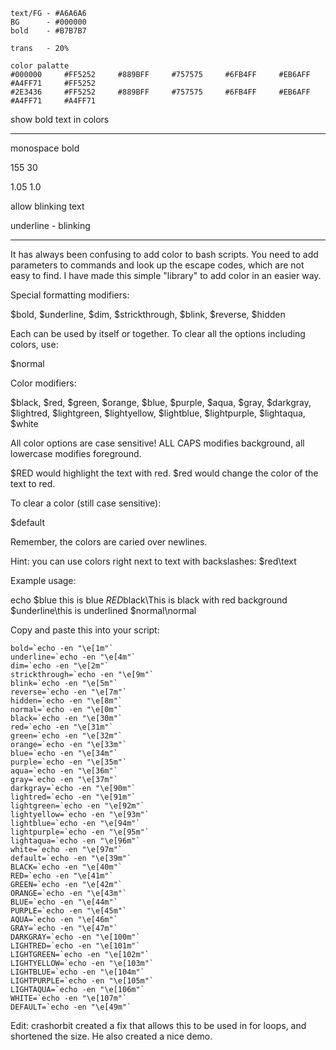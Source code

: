 ```shell
text/FG - #A6A6A6
BG		- #000000
bold 	- #B7B7B7

trans 	- 20%

color palatte
#000000		#FF5252		#889BFF		#757575		#6FB4FF		#EB6AFF		#A4FF71		#FF5252
#2E3436		#FF5252		#889BFF		#757575		#6FB4FF		#EB6AFF		#A4FF71		#A4FF71
```

show bold text in colors

----------------------------------------------------------------------------------------------------------

monospace bold

155		30

1.05 	1.0

allow blinking text

underline - blinking


----------------------------------------------------------------------------------------------------------


It has always been confusing to add color to bash scripts. You need to add parameters to commands and look up the escape codes, which are not easy to find. I have made this simple "library" to add color in an easier way.

Special formatting modifiers:

$bold, $underline, $dim, $strickthrough, $blink, $reverse, $hidden

Each can be used by itself or together. To clear all the options including colors, use:

$normal

Color modifiers:

$black, $red, $green, $orange, $blue, $purple, $aqua, $gray, $darkgray, $lightred, $lightgreen, $lightyellow, $lightblue, $lightpurple, $lightaqua, $white

All color options are case sensitive! ALL CAPS modifies background, all lowercase modifies foreground.

$RED would highlight the text with red. $red would change the color of the text to red.

To clear a color (still case sensitive):

$default

Remember, the colors are caried over newlines.

Hint: you can use colors right next to text with backslashes: $red\text

Example usage:

echo $blue this is blue $RED$black\This is black with red background $underline\this is underlined $normal\normal

Copy and paste this into your script:

```shell
bold=`echo -en "\e[1m"`
underline=`echo -en "\e[4m"`
dim=`echo -en "\e[2m"`
strickthrough=`echo -en "\e[9m"`
blink=`echo -en "\e[5m"`
reverse=`echo -en "\e[7m"`
hidden=`echo -en "\e[8m"`
normal=`echo -en "\e[0m"`
black=`echo -en "\e[30m"`
red=`echo -en "\e[31m"`
green=`echo -en "\e[32m"`
orange=`echo -en "\e[33m"`
blue=`echo -en "\e[34m"`
purple=`echo -en "\e[35m"`
aqua=`echo -en "\e[36m"`
gray=`echo -en "\e[37m"`
darkgray=`echo -en "\e[90m"`
lightred=`echo -en "\e[91m"`
lightgreen=`echo -en "\e[92m"`
lightyellow=`echo -en "\e[93m"`
lightblue=`echo -en "\e[94m"`
lightpurple=`echo -en "\e[95m"`
lightaqua=`echo -en "\e[96m"`
white=`echo -en "\e[97m"`
default=`echo -en "\e[39m"`
BLACK=`echo -en "\e[40m"`
RED=`echo -en "\e[41m"`
GREEN=`echo -en "\e[42m"`
ORANGE=`echo -en "\e[43m"`
BLUE=`echo -en "\e[44m"`
PURPLE=`echo -en "\e[45m"`
AQUA=`echo -en "\e[46m"`
GRAY=`echo -en "\e[47m"`
DARKGRAY=`echo -en "\e[100m"`
LIGHTRED=`echo -en "\e[101m"`
LIGHTGREEN=`echo -en "\e[102m"`
LIGHTYELLOW=`echo -en "\e[103m"`
LIGHTBLUE=`echo -en "\e[104m"`
LIGHTPURPLE=`echo -en "\e[105m"`
LIGHTAQUA=`echo -en "\e[106m"`
WHITE=`echo -en "\e[107m"`
DEFAULT=`echo -en "\e[49m"`
```

Edit: crashorbit created a fix that allows this to be used in for loops, and shortened the size. He also created a nice demo.
